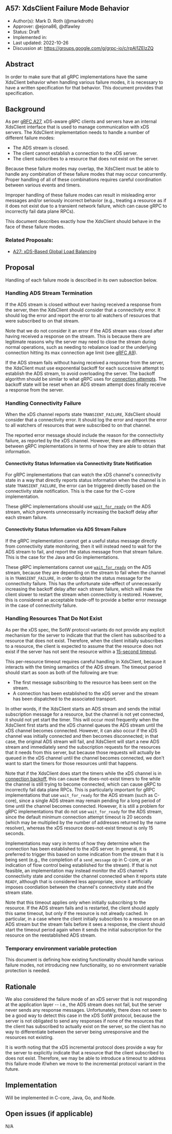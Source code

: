 A57: XdsClient Failure Mode Behavior
----
* Author(s): Mark D. Roth (@markdroth)
* Approver: @ejona86, @dfawley
* Status: Draft
* Implemented in: 
* Last updated: 2022-10-26
* Discussion at: https://groups.google.com/g/grpc-io/c/rpAl1ZElzZQ

## Abstract

In order to make sure that all gRPC implementations have the same
XdsClient behavior when handling various failure modes, it is necessary
to have a written specification for that behavior.  This document provides
that specification.

## Background

As per [gRFC A27][A27], xDS-aware gRPC clients and servers have an
internal XdsClient interface that is used to manage communication with
xDS servers.  The XdsClient implementation needs to handle a number of
different failure modes:

- The ADS stream is closed.
- The client cannot establish a connection to the xDS server.
- The client subscribes to a resource that does not exist on the server.

Because these failure modes may overlap, the XdsClient must be able to
handle any combination of these failure modes that may occur concurrently.
Proper handling of all of these combinations requires careful
coordination between various events and timers.

Improper handling of these failure modes can result in misleading error
messages and/or seriously incorrect behavior (e.g., treating a resource
as if it does not exist due to a transient network failure, which can
cause gRPC to incorrectly fail data plane RPCs).

This document describes exactly how the XdsClient should behave in the
face of these failure modes.

### Related Proposals:
* [A27: xDS-Based Global Load Balancing][A27]

[A27]: A27-xds-global-load-balancing.md

## Proposal

Handling of each failure mode is described in its own subsection below.

### Handling ADS Stream Termination

If the ADS stream is closed without ever having received a response from
the server, then the XdsClient should consider that a connectivity
error.  It should log the error and report the error to all watchers of
resources that were subscribed to on that stream.

Note that we do not consider it an error if the ADS stream was closed
after having received a response on the stream.  This is because there
are legitimate reasons why the server may need to close the stream
during normal operations, such as needing to rebalance load or the
underlying connection hitting its max connection age limit (see [gRFC
A9](A9-server-side-conn-mgt.md)).

If the ADS stream fails without having received a response from the
server, the XdsClient must use exponential backoff for each successive
attempt to establish the ADS stream, to avoid overloading the server.
The backoff algorithm should be similar to what gRPC uses for [connection
attempts](https://github.com/grpc/grpc/blob/master/doc/connection-backoff.md).
The backoff state will be reset when an ADS stream attempt does finally
receive a response from the server.

### Handling Connectivity Failure

When the xDS channel reports state `TRANSIENT_FAILURE`, XdsClient should
consider that a connectivity error.  It should log the error and report the
error to all watchers of resources that were subscribed to on that channel.

The reported error message should include the reason for the connectivity
failure, as reported by the xDS channel.  However, there are differences
between gRPC implementations in terms of how they are able to obtain
that information.

#### Connectivity Status Information via Connectivity State Notification

For gRPC implementations that can watch the xDS channel's connectivity state
in a way that directly reports status information when the channel is in
state `TRANSIENT_FAILURE`, the error can be triggered directly based on the
connectivity state notification.  This is the case for the C-core
implementation.

These gRPC implementations should use
[`wait_for_ready`](https://github.com/grpc/grpc/blob/master/doc/wait-for-ready.md)
on the ADS stream, which prevents unnecessarily increasing the backoff
delay after each stream failure.

#### Connectivity Status Information via ADS Stream Failure

If the gRPC implementation cannot get a useful status message directly
from connectivity state monitoring, then it will instead need to wait for
the ADS stream to fail, and report the status message from that stream
failure.  This is the case for the Java and Go implementations.

These gRPC implementations cannot use
[`wait_for_ready`](https://github.com/grpc/grpc/blob/master/doc/wait-for-ready.md)
on the ADS stream, because they are depending on the stream to fail when
the channel is in `TRANSIENT_FAILURE`, in order to obtain the status
message for the connectivity failure.  This has the unfortunate
side-effect of unnecessarily increasing the backoff delay after each
stream failure, which will make the client slower to restart the stream
when connectivity is restored.  However, this is considered an
acceptable trade-off to provide a better error message in the case of
connectivity failure.

### Handling Resources That Do Not Exist

As per the xDS spec, the SotW protocol variants do not provide any
explicit mechanism for the server to indicate that that the client has
subscribed to a resource that does not exist.  Therefore, when the client
initially subscribes to a resource, the client is expected to assume that
the resource does not exist if the server has not sent the resource within
a [15-second
timeout](https://www.envoyproxy.io/docs/envoy/latest/api-docs/xds_protocol#knowing-when-a-requested-resource-does-not-exist).

This per-resource timeout requires careful handling in XdsClient, because
it interacts with the timing semantics of the ADS stream.  The timeout
period should start as soon as both of the following are true:

- The first message subscribing to the resource has been sent on the stream.
- A connection has been established to the xDS server and the stream has
  been dispatched to the associated transport.

In other words, if the XdsClient starts an ADS stream and sends the initial
subscription message for a resource, but the channel is not yet connected,
it should not yet start the timer.  This will occur most frequently when the
XdsClient first starts and the xDS channel queues the ADS stream
until the xDS channel becomes connected.  However, it can also occur if
the xDS channel was initially connected and then becomes disconnected; in
that case, the original ADS stream will fail, and XdsClient will start a
new ADS stream and immediately send the subscription requests for the
resources that it needs from this server, but because those requests will
actually be queued in the xDS channel until the channel becomes connected,
we don't want to start the timers for those resources until that happens.

Note that if the XdsClient does start the
timers while the xDS channel is in [connection
backoff](https://github.com/grpc/grpc/blob/master/doc/connection-backoff.md),
this can cause the does-not-exist timers to fire while the channel is
still trying to become connected, which can cause gRPC to incorrectly fail
data plane RPCs.  This is particularly important for gRPC implementations
that use `wait_for_ready` for the ADS stream (such as C-core), since
a single ADS stream may remain pending for a long period of time until
the channel becomes connected.  However, it is still a problem for gRPC
implementations that do not use `wait_for_ready` for the ADS stream, since
the default minimum connection attempt timeout is 20 seconds (which may
be multiplied by the number of addresses returned by the name resolver),
whereas the xDS resource does-not-exist timeout is only 15 seconds.

Implementations may vary in terms of how they determine when the
connection has been established to the xDS server.  In general, it is
preferred to trigger this based on some indication from the stream that
it is being sent (e.g., the completion of a `send_message` op in C-core,
or an indication of flow control being established for the stream).
If that is not feasible, an implementation may instead monitor the xDS
channel's connectivity state and consider the channel connected when it
reports state `READY`, although that is considered less appropriate,
since it artificially imposes coordiation between the channel's
connectivity state and the stream state.

Note that this timeout applies only when initially subscribing to the
resource.  If the ADS stream fails and is restarted, the client should
apply this same timeout, but only if the resource is not already cached.
In particular, in a case where the client initially subscribes to a
resource on an ADS stream but the stream fails before it sees a response,
the client should start the timeout period again when it sends the
initial subscription for the resource on the reestablished ADS stream.

### Temporary environment variable protection

This document is defining how existing functionality should handle
various failure modes, not introducing new functionality, so no environment
variable protection is needed.

## Rationale

We also considered the failure mode of an xDS server that is not
responding at the application layer -- i.e., the ADS stream does not
fail, but the server never sends any response messages.  Unfortunately,
there does not seem to be a good way to detect this case in the xDS SotW
protocol, because the server is not obligated to send any responses if
none of the resources that the client has subscribed to actually exist
on the server, so the client has no way to differentiate between the
server being unresponsive and the resources not existing.

It is worth noting that the xDS incremental protocol does provide a way
for the server to explicitly indicate that a resource that the client
subscribed to does not exist.  Therefore, we may be able to introduce a
timeout to address this failure mode if/when we move to the incremental
protocol variant in the future.

## Implementation

Will be implemented in C-core, Java, Go, and Node.

## Open issues (if applicable)

N/A
